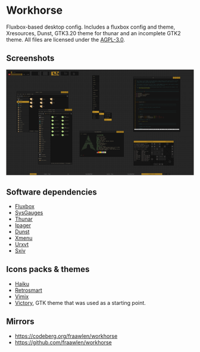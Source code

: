 Workhorse
=========

Fluxbox-based desktop config. Includes a fluxbox config and theme, Xresources, Dunst, GTK3.20 theme for thunar and an incomplete GTK2 theme. All files are licensed under the [AGPL-3.0](https://www.gnu.org/licenses/agpl-3.0.html).

Screenshots
-----------

![pic-1](/images/pic-1.png)

Software dependencies
---------------------

- [Fluxbox](https://fluxbox.org)
- [SysGauges](https://github.com/fraawlen/sysgauges)
- [Thunar](https://docs.xfce.org/xfce/thunar/start)
- [Ipager](https://aur.archlinux.org/packages/ipager)
- [Dunst](https://github.com/dunst-project/dunst)
- [Xmenu](https://github.com/phillbush/xmenu)
- [Urxvt](http://software.schmorp.de/pkg/rxvt-unicode.html)
- [Sxiv](https://github.com/xyb3rt/sxiv)

Icons packs & themes
-----------

- [Haiku](https://www.gnome-look.org/p/1012423)
- [Retrosmart](https://github.com/mdomlop/retrosmart-icon-theme)
- [Vimix](https://github.com/vinceliuice/vimix-icon-theme)
- [Victory](https://gitlab.com/newhoa/victory-gtk-theme), GTK theme that was used as a starting point.

Mirrors
-------

- https://codeberg.org/fraawlen/workhorse
- https://github.com/fraawlen/workhorse

